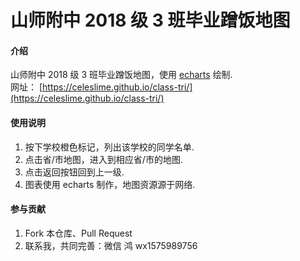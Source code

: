 # 山师附中 2018 级 3 班毕业蹭饭地图

#### 介绍
山师附中 2018 级 3 班毕业蹭饭地图，使用 [echarts](https://echarts.apache.org/zh/index.html) 绘制.   
网址： [https://celeslime.github.io/class-tri/](https://celeslime.github.io/class-tri/)

#### 使用说明

1.  按下学校橙色标记，列出该学校的同学名单.
2.  点击省/市地图，进入到相应省/市的地图.
3.  点击返回按钮回到上一级.
4.  图表使用 echarts 制作，地图资源源于网络.

#### 参与贡献

1.  Fork 本仓库、Pull Request
2.  联系我，共同完善：微信 鸿 wx1575989756

<!-- #### 特技 -->

